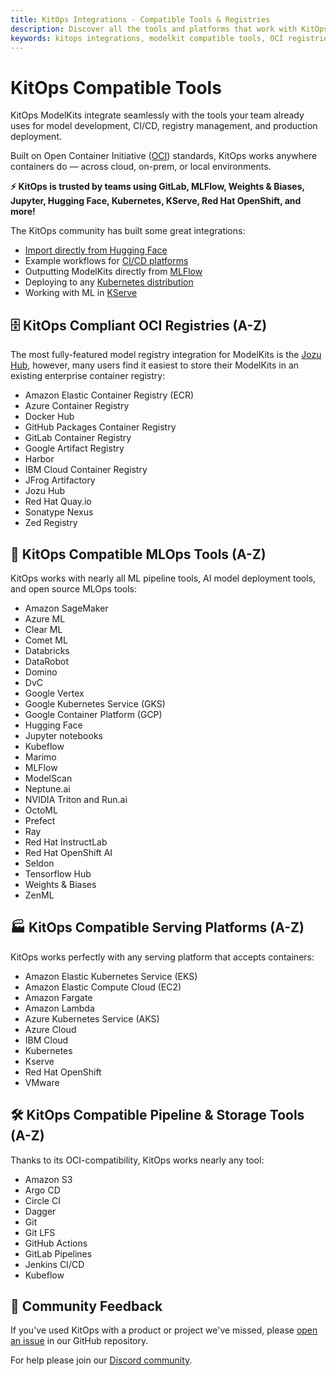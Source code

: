 ```yaml
---
title: KitOps Integrations - Compatible Tools & Registries
description: Discover all the tools and platforms that work with KitOps ModelKits, including OCI registries, MLOps tools, CI/CD platforms, cloud services, and model tracking systems.
keywords: kitops integrations, modelkit compatible tools, OCI registries ML, CI/CD for AI models, mlops platforms, kubernetes model deployment, open source AI packaging, model registry compatibility
---
```


# KitOps Compatible Tools

KitOps ModelKits integrate seamlessly with the tools your team already uses for model development, CI/CD, registry management, and production deployment.

Built on Open Container Initiative ([OCI](https://opencontainers.org/)) standards, KitOps works anywhere containers do — across cloud, on-prem, or local environments.

**⚡ KitOps is trusted by teams using GitLab, MLFlow, Weights & Biases, Jupyter, Hugging Face, Kubernetes, KServe, Red Hat OpenShift, and more!**

The KitOps community has built some great integrations:
- [Import directly from Hugging Face](../../cli/cli-reference.md#kit-import)
- Example workflows for [CI/CD platforms](../cicd.md)
- Outputting ModelKits directly from [MLFlow](../mlflow.md)
- Deploying to any [Kubernetes distribution](../k8s-init-container.md)
- Working with ML in [KServe](../kserve.md)

## 🗄️ KitOps Compliant OCI Registries (A-Z)

The most fully-featured model registry integration for ModelKits is the [Jozu Hub](https://jozu.ml/), however, many users find it easiest to store their ModelKits in an existing enterprise container registry:
* Amazon Elastic Container Registry (ECR)
* Azure Container Registry
* Docker Hub
* GitHub Packages Container Registry
* GitLab Container Registry
* Google Artifact Registry
* Harbor
* IBM Cloud Container Registry
* JFrog Artifactory
* Jozu Hub
* Red Hat Quay.io
* Sonatype Nexus
* Zed Registry

## 🤖 KitOps Compatible MLOps Tools (A-Z)

KitOps works with nearly all ML pipeline tools, AI model deployment tools, and open source MLOps tools:
* Amazon SageMaker
* Azure ML
* Clear ML
* Comet ML
* Databricks
* DataRobot
* Domino
* DvC
* Google Vertex
* Google Kubernetes Service (GKS)
* Google Container Platform (GCP)
* Hugging Face
* Jupyter notebooks
* Kubeflow
* Marimo
* MLFlow
* ModelScan
* Neptune.ai
* NVIDIA Triton and Run.ai
* OctoML
* Prefect
* Ray
* Red Hat InstructLab
* Red Hat OpenShift AI
* Seldon
* Tensorflow Hub
* Weights & Biases
* ZenML

## 🏭 KitOps Compatible Serving Platforms (A-Z)

KitOps works perfectly with any serving platform that accepts containers:
* Amazon Elastic Kubernetes Service (EKS)
* Amazon Elastic Compute Cloud (EC2)
* Amazon Fargate
* Amazon Lambda
* Azure Kubernetes Service (AKS)
* Azure Cloud
* IBM Cloud
* Kubernetes
* Kserve
* Red Hat OpenShift
* VMware

## 🛠️ KitOps Compatible Pipeline & Storage Tools (A-Z)

Thanks to its OCI-compatibility, KitOps works nearly any tool:
* Amazon S3
* Argo CD
* Circle CI
* Dagger
* Git
* Git LFS
* GitHub Actions
* GitLab Pipelines
* Jenkins CI/CD
* Kubeflow

## 🤩 Community Feedback

If you've used KitOps with a product or project we've missed, please [open an issue](https://github.com/jozu-ai/kitops/issues/new/choose) in our GitHub repository.

For help please join our [Discord community](https://discord.gg/Tapeh8agYy).
